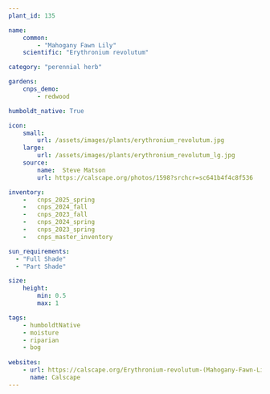 ```yaml
---
plant_id: 135

name: 
    common: 
        - "Mahogany Fawn Lily"  
    scientific: "Erythronium revolutum"   

category: "perennial herb"

gardens:
    cnps_demo:
        - redwood

humboldt_native: True

icon: 
    small: 
        url: /assets/images/plants/erythronium_revolutum.jpg
    large: 
        url: /assets/images/plants/erythronium_revolutum_lg.jpg
    source: 
        name:  Steve Matson 
        url: https://calscape.org/photos/1598?srchcr=sc641b4f4c8f536

inventory: 
    -   cnps_2025_spring
    -   cnps_2024_fall
    -   cnps_2023_fall
    -   cnps_2024_spring
    -   cnps_2023_spring
    -   cnps_master_inventory

sun_requirements:
  - "Full Shade"
  - "Part Shade"

size:
    height: 
        min: 0.5
        max: 1

tags:
    - humboldtNative
    - moisture
    - riparian
    - bog
 
websites:
    - url: https://calscape.org/Erythronium-revolutum-(Mahogany-Fawn-Lily) 
      name: Calscape
---
```

